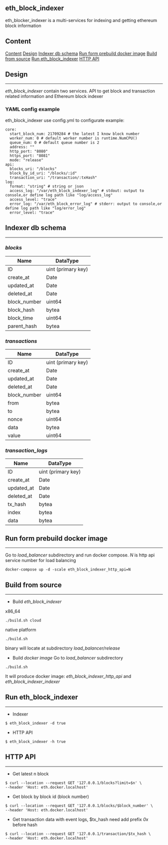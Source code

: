 ## eth_block_indexer
eth_blocker_indexer is a multi-services for indexing and getting ethereum block information
## Content
[Content](#Content)
[Design](#Design)
[Indexer db schema](#indexer-db-schema)
[Run form prebuild docker image](#run-form-prebuild-docker-image)
[Build from source](#build-from-source)
[Run eth_block_indexer](#run-eth_block_indexer)
[HTTP API](#http-api)
## Design

---
*eth_block_indexer* contain two services. API to get block and transaction related information and Ethereum block indexer

### YAML config example
eth_block_indexer use config.yml to configurate
example:
```
core:
  start_block_num: 21709284 # the latest I know block number
  worker_num: 0 # default worker number is runtime.NumCPU()
  queue_num: 0 # default queue number is 2
  address: ""
  http_port: "8080"
  https_port: "8081"
  mode: "release"
api:
  blocks_uri: "/blocks"
  block_by_id_uri: "/blocks/:id"
  transaction_uri: "/transaction/:txHash"
log:
  format: "string" # string or json
  access_log: "/var/eth_block_indexer_log" # stdout: output to console,or define log path like "log/access_log"
  access_level: "trace"
  error_log: "/var/eth_block_error_log" # stderr: output to console,or define log path like "log/error_log"
  error_level: "trace"
```

## Indexer db schema

---
### *blocks*

| Name | DataType |
| ------ | ------ |
| ID   | uint (primary key)   |
| create_at   | Date   |
| updated_at   | Date   |
| deleted_at   | Date   |
| block_number   | uint64   |
| block_hash   | bytea   |
| block_time   | uint64   |
| parent_hash   | bytea   |

### *transactions*

| Name | DataType |
| ------ | ------ |
| ID   | uint (primary key)   |
| create_at   | Date   |
| updated_at   | Date   |
| deleted_at   | Date   |
| block_number   | uint64   |
| from   | bytea   |
| to   | bytea   |
| nonce   |  uint64  |
| data   |  bytea  |
| value   | uint64   |

### *transaction_logs*

| Name | DataType |
| ------ | ------ |
| ID   | uint (primary key)   |
| create_at   | Date   |
| updated_at   | Date   |
| deleted_at   | Date   |
| tx_hash   | bytea   |
| index   | bytea   |
| data   | bytea   |

## Run form prebuild docker image

---
Go to *load_balancer* subdirectory and run docker compose.[](https://) *N* is http api service number for load balancing

```
docker-compose up -d -scale eth_block_indexer_http_api=N
```
## Build from source

---
- Build *eth_block_indexer*

x86_64
```
./build.sh cloud
```
native platform

```
./build.sh
```
binary will locate at subdirectory *load_balancer/release*
- Build *docker image*
  Go to *load_balancer* subdirectory

```
./build.sh
```
It will produce docker image: *eth_block_indexer_http_api* and *eth_block_indexer_indexer*

## Run eth_block_indexer

---
- Indexer
```
$ eth_block_indexer -d true
```
- HTTP API
```
$ eth_block_indexer -h true
```


## HTTP API

---
- Get latest n block

```
$ curl --location --request GET '127.0.0.1/blocks?limit=$n' \
--header 'Host: eth.docker.localhost'
```
- Get block by block id (block number)

```
$ curl --location --request GET '127.0.0.1/blocks/$block_number' \
--header 'Host: eth.docker.localhost'
```

- Get transaction data with event logs, $tx_hash need add prefix *0x* before hash

```
$ curl --location --request GET '127.0.0.1/transaction/$tx_hash \
--header 'Host: eth.docker.localhost'
```
